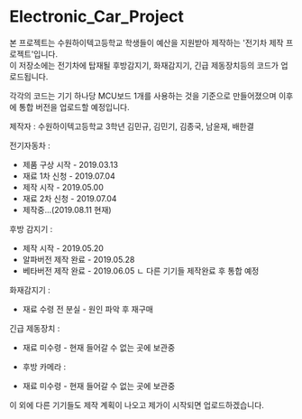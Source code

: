 # Electronic_Car_Project
본 프로젝트는 수원하이텍고등학교 학생들이 예산을 지원받아 제작하는 '전기차 제작 프로젝트'입니다. \
이 저장소에는 전기차에 탑재될 후방감지기, 화재감지기, 긴급 제동장치등의 코드가 업로드됩니다.

각각의 코드는 기기 하나당 MCU보드 1개를 사용하는 것을 기준으로 만들어졌으며 이후에 통합 버전을 업로드할 예정입니다.

제작자 : 수원하이텍고등학교 3학년 김민규, 김민기, 김종국, 남윤재, 배한결

전기자동차 : 
* 제품 구상 시작 - 2019.03.13
* 재료 1차 신청 - 2019.07.04
* 제작 시작 - 2019.05.00
* 재료 2차 신청 - 2019.07.04
* 제작중...(2019.08.11 현재)

후방 감지기 :
* 제작 시작 - 2019.05.20
* 알파버전 제작 완료 - 2019.05.28
* 베타버전 제작 완료 - 2019.06.05
  ㄴ 다른 기기들 제작완료 후 통합 예정

화재감지기 : 
* 재료 수령 전 분실 - 원인 파악 후 재구매

긴급 제동장치 : 
* 재료 미수령 - 현재 들어갈 수 없는 곳에 보관중

* 후방 카메라 : 
* 재료 미수령 - 현재 들어갈 수 없는 곳에 보관중

이 외에 다른 기기들도 제작 계획이 나오고 제가이 시작되면 업로드하겠습니다.

